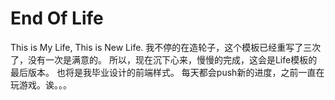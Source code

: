 # End Of Life
This is My Life, This is New Life.
我不停的在造轮子，这个模板已经重写了三次了，没有一次是满意的。
所以，现在沉下心来，慢慢的完成，这会是Life模板的最后版本。
也将是我毕业设计的前端样式。
每天都会push新的进度，之前一直在玩游戏。诶。。。
